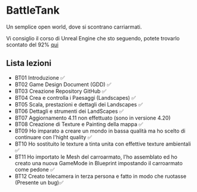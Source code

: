 # BattleTank
Un semplice open world, dove si scontrano carriarmati.

Vi consiglio il corso di Unreal Engine che sto seguendo, potete trovarlo scontato del 92%
[qui](https://www.udemy.com/unrealcourse?couponCode=GitHubSpecial)

## Lista lezioni

- BT01 Introduzione ✅
- BT02 Game Design Document (GDD) ✅
- BT03 Creazione Repository GitHub ✅
- BT04 Crea e controlla i Paesaggi (Landscapes) ✅
- BT05 Scala, prestazioni e dettagli dei Landscapes ✅
- BT06 Dettagli e strumenti dei LandScapes ✅
- BT07 Aggiornamento 4.11 non effettuato (sono in versione 4.20)
- BT08 Creazione di Texture e Painting della mappa ✅
- BT09 Ho imparato a creare un mondo in bassa qualità ma ho scelto di continuare con l'hight quality ✅
- BT10 Ho sostituito le texture a tinta unita con effettive texture ambientali ✅
- BT11 Ho importato le Mesh del carroarmato, l'ho assemblato ed ho creato una nuova GameMode in Blueprint impostando il carroarmato come pedone ✅
- BT12 Creato telecamera in terza persona e fatto in modo che ruotasse (Presente un bug)✅
